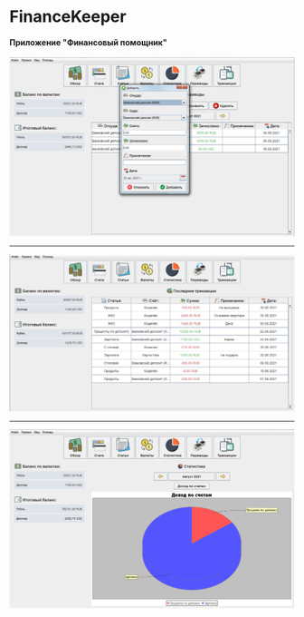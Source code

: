 # FinanceKeeper 
#### Приложение "Финансовый помощник"  
 



  ![Редактирование записей](screenshots/editing.png)  
   ---------- ---
  ![Последние транзакции](screenshots/last_transaction.png)  
   ---------- ---  
  ![Диаграмма расходов и доходов](screenshots/diagram.png)  
